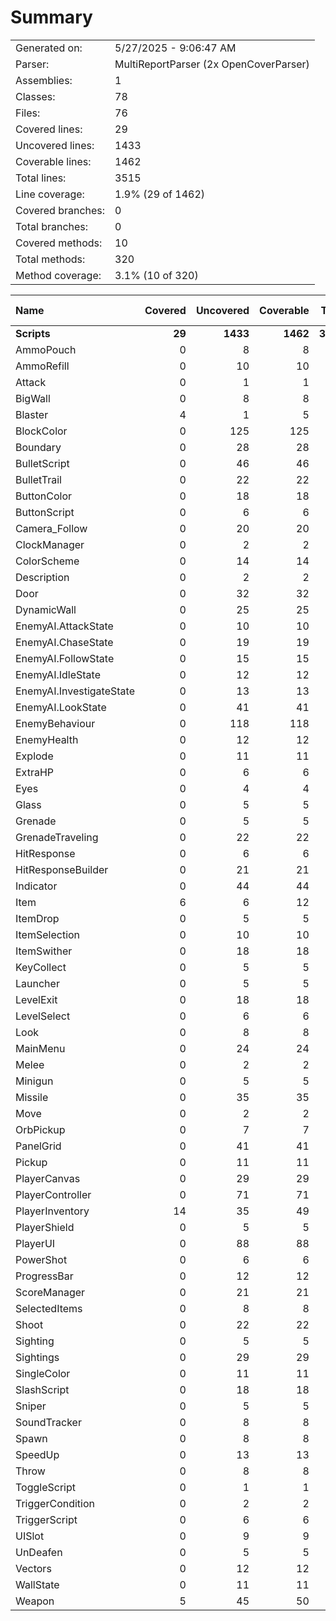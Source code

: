 ﻿# Summary
|||
|:---|:---|
| Generated on: | 5/27/2025 - 9:06:47 AM |
| Parser: | MultiReportParser (2x OpenCoverParser) |
| Assemblies: | 1 |
| Classes: | 78 |
| Files: | 76 |
| Covered lines: | 29 |
| Uncovered lines: | 1433 |
| Coverable lines: | 1462 |
| Total lines: | 3515 |
| Line coverage: | 1.9% (29 of 1462) |
| Covered branches: | 0 |
| Total branches: | 0 |
| Covered methods: | 10 |
| Total methods: | 320 |
| Method coverage: | 3.1% (10 of 320) |

|**Name**|**Covered**|**Uncovered**|**Coverable**|**Total**|**Line coverage**|**Covered**|**Total**|**Branch coverage**|**Covered**|**Total**|**Method coverage**|
|:---|---:|---:|---:|---:|---:|---:|---:|---:|---:|---:|---:|
|**Scripts**|**29**|**1433**|**1462**|**3701**|**1.9%**|**0**|**0**|****|**10**|**320**|**3.1%**|
|AmmoPouch|0|8|8|21|0%|0|0||0|5|0%|
|AmmoRefill|0|10|10|21|0%|0|0||0|1|0%|
|Attack|0|1|1|18|0%|0|0||0|1|0%|
|BigWall|0|8|8|25|0%|0|0||0|2|0%|
|Blaster|4|1|5|14|80%|0|0||2|4|50%|
|BlockColor|0|125|125|210|0%|0|0||0|6|0%|
|Boundary|0|28|28|68|0%|0|0||0|5|0%|
|BulletScript|0|46|46|96|0%|0|0||0|5|0%|
|BulletTrail|0|22|22|58|0%|0|0||0|3|0%|
|ButtonColor|0|18|18|43|0%|0|0||0|4|0%|
|ButtonScript|0|6|6|20|0%|0|0||0|2|0%|
|Camera_Follow|0|20|20|47|0%|0|0||0|4|0%|
|ClockManager|0|2|2|14|0%|0|0||0|1|0%|
|ColorScheme|0|14|14|61|0%|0|0||0|4|0%|
|Description|0|2|2|11|0%|0|0||0|1|0%|
|Door|0|32|32|77|0%|0|0||0|7|0%|
|DynamicWall|0|25|25|57|0%|0|0||0|5|0%|
|EnemyAI.AttackState|0|10|10|31|0%|0|0||0|4|0%|
|EnemyAI.ChaseState|0|19|19|52|0%|0|0||0|4|0%|
|EnemyAI.FollowState|0|15|15|43|0%|0|0||0|4|0%|
|EnemyAI.IdleState|0|12|12|38|0%|0|0||0|3|0%|
|EnemyAI.InvestigateState|0|13|13|39|0%|0|0||0|4|0%|
|EnemyAI.LookState|0|41|41|90|0%|0|0||0|4|0%|
|EnemyBehaviour|0|118|118|248|0%|0|0||0|21|0%|
|EnemyHealth|0|12|12|32|0%|0|0||0|2|0%|
|Explode|0|11|11|34|0%|0|0||0|2|0%|
|ExtraHP|0|6|6|17|0%|0|0||0|1|0%|
|Eyes|0|4|4|16|0%|0|0||0|2|0%|
|Glass|0|5|5|13|0%|0|0||0|1|0%|
|Grenade|0|5|5|13|0%|0|0||0|4|0%|
|GrenadeTraveling|0|22|22|49|0%|0|0||0|4|0%|
|HitResponse|0|6|6|80|0%|0|0||0|1|0%|
|HitResponseBuilder|0|21|21|80|0%|0|0||0|9|0%|
|Indicator|0|44|44|90|0%|0|0||0|7|0%|
|Item|6|6|12|32|50%|0|0||4|7|57.1%|
|ItemDrop|0|5|5|16|0%|0|0||0|1|0%|
|ItemSelection|0|10|10|31|0%|0|0||0|3|0%|
|ItemSwither|0|18|18|53|0%|0|0||0|3|0%|
|KeyCollect|0|5|5|16|0%|0|0||0|2|0%|
|Launcher|0|5|5|13|0%|0|0||0|4|0%|
|LevelExit|0|18|18|45|0%|0|0||0|3|0%|
|LevelSelect|0|6|6|26|0%|0|0||0|2|0%|
|Look|0|8|8|27|0%|0|0||0|2|0%|
|MainMenu|0|24|24|56|0%|0|0||0|8|0%|
|Melee|0|2|2|11|0%|0|0||0|1|0%|
|Minigun|0|5|5|14|0%|0|0||0|4|0%|
|Missile|0|35|35|75|0%|0|0||0|5|0%|
|Move|0|2|2|15|0%|0|0||0|1|0%|
|OrbPickup|0|7|7|23|0%|0|0||0|3|0%|
|PanelGrid|0|41|41|87|0%|0|0||0|6|0%|
|Pickup|0|11|11|29|0%|0|0||0|2|0%|
|PlayerCanvas|0|29|29|58|0%|0|0||0|3|0%|
|PlayerController|0|71|71|129|0%|0|0||0|15|0%|
|PlayerInventory|14|35|49|104|28.5%|0|0||3|11|27.2%|
|PlayerShield|0|5|5|18|0%|0|0||0|2|0%|
|PlayerUI|0|88|88|165|0%|0|0||0|15|0%|
|PowerShot|0|6|6|15|0%|0|0||0|1|0%|
|ProgressBar|0|12|12|36|0%|0|0||0|5|0%|
|ScoreManager|0|21|21|52|0%|0|0||0|5|0%|
|SelectedItems|0|8|8|21|0%|0|0||0|4|0%|
|Shoot|0|22|22|39|0%|0|0||0|3|0%|
|Sighting|0|5|5|106|0%|0|0||0|4|0%|
|Sightings|0|29|29|106|0%|0|0||0|10|0%|
|SingleColor|0|11|11|34|0%|0|0||0|4|0%|
|SlashScript|0|18|18|44|0%|0|0||0|5|0%|
|Sniper|0|5|5|13|0%|0|0||0|4|0%|
|SoundTracker|0|8|8|29|0%|0|0||0|3|0%|
|Spawn|0|8|8|20|0%|0|0||0|2|0%|
|SpeedUp|0|13|13|29|0%|0|0||0|3|0%|
|Throw|0|8|8|36|0%|0|0||0|3|0%|
|ToggleScript|0|1|1|15|0%|0|0||0|1|0%|
|TriggerCondition|0|2|2|10|0%|0|0||0|2|0%|
|TriggerScript|0|6|6|19|0%|0|0||0|2|0%|
|UISlot|0|9|9|33|0%|0|0||0|4|0%|
|UnDeafen|0|5|5|18|0%|0|0||0|2|0%|
|Vectors|0|12|12|40|0%|0|0||0|2|0%|
|WallState|0|11|11|26|0%|0|0||0|2|0%|
|Weapon|5|45|50|91|10%|0|0||1|9|11.1%|
